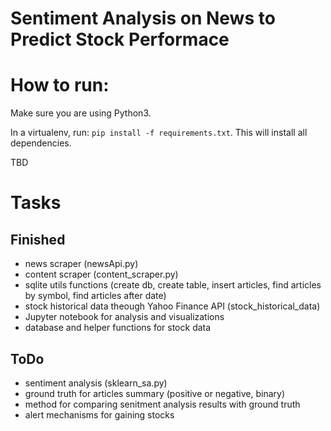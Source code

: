 # Sentiment Analysis on News to Predict Stock Performace

# How to run:

Make sure you are using Python3.

In a virtualenv, run: `pip install -f requirements.txt`. This will install
all dependencies.

TBD


# Tasks

## Finished

- news scraper (newsApi.py)
- content scraper (content_scraper.py)
- sqlite utils functions (create db, create table, insert articles, find
  articles by symbol, find articles after date)
- stock historical data theough Yahoo Finance API (stock_historical_data)
- Jupyter notebook for analysis and visualizations
- database and helper functions for stock data

## ToDo

- sentiment analysis (sklearn_sa.py)
- ground truth for articles summary (positive or negative, binary)
- method for comparing senitment analysis results with ground truth
- alert mechanisms for gaining stocks

